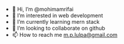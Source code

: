 - 👋 Hi, I’m @mohimamrifai
- 👀 I’m interested in web development
- 🌱 I’m currently learning mern stack
- 💞️ I’m looking to collaborate on github
- 📫 How to reach me m.p.lulpa@gmail.com

<!---
mohimamrifai/mohimamrifai is a ✨ special ✨ repository because its `README.md` (this file) appears on your GitHub profile.
You can click the Preview link to take a look at your changes.
--->
